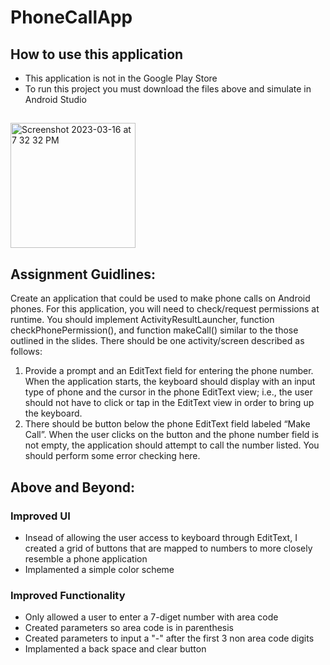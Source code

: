 # PhoneCallApp
## How to use this application
- This application is not in the Google Play Store
- To run this project you must download the files above and simulate in Android Studio
##

<img width="200" alt="Screenshot 2023-03-16 at 7 32 32 PM" src="https://user-images.githubusercontent.com/75393933/225775471-c6678f9f-f2c2-4f53-8fb6-7ae94927712f.png">

## Assignment Guidlines:
Create an application that could be used to make phone calls on Android phones. For this application, you will need to check/request permissions at runtime. You should implement ActivityResultLauncher<String>, function checkPhonePermission(), and function makeCall() similar to the those outlined in the slides.
There should be one activity/screen described as follows:
1. Provide a prompt and an EditText field for entering the phone number. When the application starts, the keyboard should display with an input type of phone and the cursor in the phone EditText view; i.e., the user should not have to click or tap in the EditText view in order to bring up the keyboard.
2. There should be button below the phone EditText field labeled “Make Call”. When the user clicks on the button and the phone number field is not empty, the application should attempt to call the number listed. You should perform some error checking here.

## Above and Beyond:
### Improved UI
- Insead of allowing the user access to keyboard through EditText, I created a grid of buttons that are mapped to numbers to more closely resemble a phone application
- Implamented a simple color scheme

### Improved Functionality
- Only allowed a user to enter a 7-diget number with area code
- Created parameters so area code is in parenthesis
- Created parameters to input a "-" after the first 3 non area code digits
- Implamented a back space and clear button
